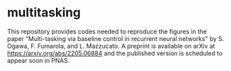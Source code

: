 # multitasking

This repository provides codes needed to reproduce the figures in the paper "Multi-tasking via baseline control in recurrent neural networks" by S. Ogawa, F. Fumarola, and L. Mazzucato. A preprint is available on arXiv at https://arxiv.org/abs/2205.06884 and the published version is scheduled to appear soon in PNAS.  
